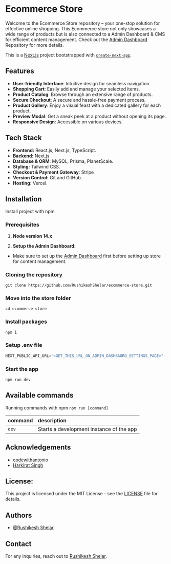 # Ecommerce Store

Welcome to the Ecommerce Store repository – your one-stop solution for effective online shopping. This Ecommerce store not only showcases a wide range of products but is also connected to a Admin Dashboard & CMS for efficient content management. Check out the  [Admin Dashboard](https://github.com/RushikeshShelar/ecommerce-admin) Repository for more details.

This is a [Next.js](https://nextjs.org/) project bootstrapped with [`create-next-app`](https://github.com/vercel/next.js/tree/canary/packages/create-next-app).
## Features

- **User-friendly Interface**: Intuitive design for seamless navigation.
- **Shopping Cart**: Easily add and manage your selected items.
- **Product Catalog**: Browse through an extensive range of products.
- **Secure Checkout**: A secure and hassle-free payment process.
- **Product Gallery**: Enjoy a visual feast with a dedicated gallery for each product.
- **Preview Modal**: Get a sneak peek at a product without opening its page.
- **Responsive Design**: Accessible on various devices.


## Tech Stack

- **Frontend:** React.js, Next.js, TypeScript.
- **Backend:** Next.js
- **Database & ORM**: MySQL, Prisma, PlanetScale.
- **Styling:** Tailwind CSS.
- **Checkout & Payment Gateway**: Stripe
- **Version Control:** Git and GitHub.
- **Hosting:** Vercel.

## Installation

Install project with npm

### Prerequisites

1. **Node version 14.x**

2. **Setup the Admin Dashboard:**
- Make sure to set up the [Admin Dashboard](https://github.com/RushikeshShelar/ecommerce-admin) first before setting up store for content management.


### Cloning the repository

```shell
git clone https://github.com/RushikeshShelar/ecommerce-store.git
```

### Move into the store folder

```shell
cd ecommerce-store
```

### Install packages

```shell
npm i
```

### Setup .env file


```js
NEXT_PUBLIC_API_URL="<GET_THIS_URL_ON_ADMIN_DASHBAORD_SETTINGS_PAGE>"
```


### Start the app

```shell
npm run dev
```

## Available commands

Running commands with npm `npm run [command]`

| command         | description                              |
| :-------------- | :--------------------------------------- |
| `dev`           | Starts a development instance of the app |

## Acknowledgements

 - [codewithantonio](https://www.codewithantonio.com/)
 - [Harkirat Singh](https://100xdevs.com/)

## License:

This project is licensed under the MIT License - see the [LICENSE](LICENSE) file for details.

## Authors

- [@Rushikesh Shelar](https://www.github.com/RushikeshShelar)


## Contact
For any inquiries, reach out to [Rushikesh Shelar](mailto:rushikeshshelar.cs@gmail.com).
